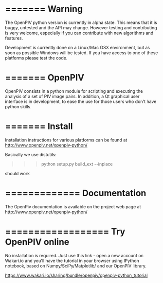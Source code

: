 =======
Warning
=======
The OpenPIV python version is currently in alpha state. This means that
it is buggy, untested and the API may change. However testing and contributing
is very welcome, especially if you can contribute with new algorithms and features.

Development is currently done on a Linux/Mac OSX environment, but as soon as possible 
Windows will be tested. If you have access to one of these platforms
please test the code. 


=======
OpenPIV
=======
OpenPIV consists in a python module for scripting and executing the analysis of 
a set of PIV image pairs. In addition, a Qt graphical user interface is in 
development, to ease the use for those users who don't have python skills.


=======
Install
=======
Installation instructions for various platforms can be found at http://www.openpiv.net/openpiv-python/

Basically we use distutils:

>>> python setup.py build_ext --inplace

should work 


=============
Documentation
=============

The OpenPiv documentation is available on the project web page at http://www.openpiv.net/openpiv-python/


==================
Try OpenPIV online
==================

No installation is required. Just use this link - open a new account on Wakari.io and you'll have the tutorial in your browser using IPython notebook, based on Numpy/SciPy/Matplotlib/ and our OpenPIV library. 



https://www.wakari.io/sharing/bundle/openpiv/openpiv-python_tutorial




